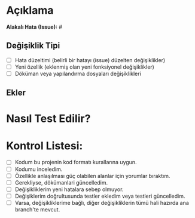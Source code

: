 # Açıklama

<!-- Bu alanda değişiklerinizin ne işe yaradığını ayrıntılı bir biçimde anlatın. -->

**Alakalı Hata (Issue):** #

## Değişiklik Tipi

- [ ] Hata düzeltimi (belirli bir hatayı (issue) düzelten değişiklikler)
- [ ] Yeni özellik (eklenmiş olan yeni fonksiyonel değişiklikler)
- [ ] Döküman veya yapılandırma dosyaları değişiklikleri

## Ekler

<!-- Yaptığınız değişikliklerin önceki ve sonraki hallerini içeren ekran görüntüleri ve/veya videoları ekleyin. -->

# Nasıl Test Edilir?

<!-- Lütfen bu alanda yaptığınız değişiklikler için yazılan testlerin, hangi kısımları test ettiğini yazın.

- [ ] Test A
- [ ] Test B -->

# Kontrol Listesi:

- [ ] Kodum bu projenin kod formatı kurallarına uygun.
- [ ] Kodumu inceledim.
- [ ] Özellikle anlaşılması güç olabilen alanlar için yorumlar bıraktım.
- [ ] Gerekliyse, dökümanlari güncelledim.
- [ ] Değişikliklerim yeni hatalara sebep olmuyor.
- [ ] Değişiklerim doğrultusunda testler ekledim veya testleri güncelledim.
- [ ] Varsa, değişikliklerime bağlı, diğer değişikliklerin tümü hali hazırda ana branch'te mevcut.
